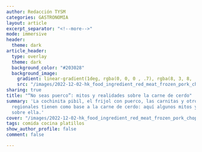```yaml
---
author: Redacción TYSM
categories: GASTRONOMIA
layout: article
excerpt_separator: "<!--more-->"
mode: immersive
header:
  theme: dark
article_header:
  type: overlay
  theme: dark
  background_color: "#203028"
  background_image:
    gradient: linear-gradient(1deg, rgba(0, 0, 0 , .7), rgba(8, 3, 8, .9))
    src: "/images/2022-12-02-hk_food_ingredient_red_meat_frozen_pork_chop_raw_butt_steak_october_2021_ss2_012.jpeg"
sharing: true
title: "“No seas puerco”: mitos y realidades sobre la carne de cerdo"
summary: 'La cochinita pibil, el frijol con puerco, las carnitas y otros platillos
  regionales tienen como base a la carne de cerdo: aquí algunos mitos y realidades
  sobre ella.'
cover: "/images/2022-12-02-hk_food_ingredient_red_meat_frozen_pork_chop_raw_butt_steak_october_2021_ss2_012.jpeg"
tags: comida cocina platillos
show_author_profile: false
comment: false

---
```

